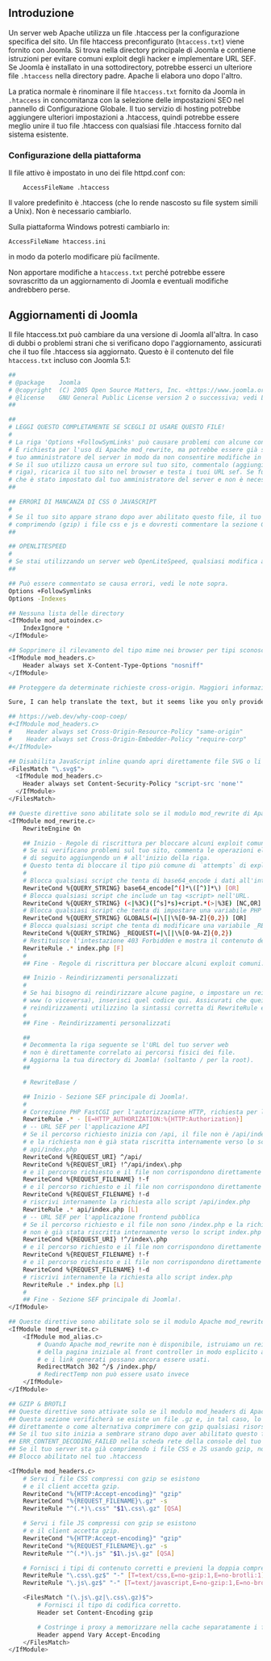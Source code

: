 <!-- Filename: Preconfigured_htaccess / Display title: Il file htaccess.txt  -->

## Introduzione

Un server web Apache utilizza un file .htaccess per la configurazione specifica del sito. Un file htaccess preconfigurato (`htaccess.txt`) viene fornito con Joomla. Si trova nella directory principale di Joomla e contiene istruzioni per evitare comuni exploit degli hacker e implementare URL SEF. Se Joomla è installato in una sottodirectory, potrebbe esserci un ulteriore file `.htaccess` nella directory padre. Apache li elabora uno dopo l'altro.

La pratica normale è rinominare il file `htaccess.txt` fornito da Joomla in `.htaccess` in concomitanza con la selezione delle impostazioni SEO nel pannello di Configurazione Globale. Il tuo servizio di hosting potrebbe aggiungere ulteriori impostazioni a .htaccess, quindi potrebbe essere meglio unire il tuo file .htaccess con qualsiasi file .htaccess fornito dal sistema esistente.

### Configurazione della piattaforma

Il file attivo è impostato in uno dei file httpd.conf con:
```
    AccessFileName .htaccess
```
Il valore predefinito è .htaccess (che lo rende nascosto su file system simili a Unix). Non è necessario cambiarlo.

Sulla piattaforma Windows potresti cambiarlo in:

    AccessFileName htaccess.ini

in modo da poterlo modificare più facilmente.

Non apportare modifiche a `htaccess.txt` perché potrebbe essere sovrascritto da un aggiornamento di Joomla e eventuali modifiche andrebbero perse.

## Aggiornamenti di Joomla

Il file htaccess.txt può cambiare da una versione di Joomla all'altra. In caso di dubbi o problemi strani che si verificano dopo l'aggiornamento, assicurati che il tuo file .htaccess sia aggiornato. Questo è il contenuto del file `htaccess.txt` incluso con Joomla 5.1:

```bash
##
# @package    Joomla
# @copyright  (C) 2005 Open Source Matters, Inc. <https://www.joomla.org>
# @license    GNU General Public License version 2 o successiva; vedi LICENSE.txt
##

##
# LEGGI QUESTO COMPLETAMENTE SE SCEGLI DI USARE QUESTO FILE!
#
# La riga 'Options +FollowSymLinks' può causare problemi con alcune configurazioni del server.
# È richiesta per l'uso di Apache mod_rewrite, ma potrebbe essere già stata impostata dal
# tuo amministratore del server in modo da non consentire modifiche in questo file .htaccess.
# Se il suo utilizzo causa un errore sul tuo sito, commentalo (aggiungi # all'inizio della
# riga), ricarica il tuo sito nel browser e testa i tuoi URL sef. Se funzionano, significa
# che è stato impostato dal tuo amministratore del server e non è necessario impostarlo qui.
##

## ERRORI DI MANCANZA DI CSS O JAVASCRIPT
#
# Se il tuo sito appare strano dopo aver abilitato questo file, il tuo server sta probabilmente già
# comprimendo (gzip) i file css e js e dovresti commentare la sezione GZIP di questo file.
##

## OPENLITESPEED
#
# Se stai utilizzando un server web OpenLiteSpeed, qualsiasi modifica apportata a questo file non avrà effetto fino a quando non avrai riavviato il server web.
##

## Può essere commentato se causa errori, vedi le note sopra.
Options +FollowSymlinks
Options -Indexes

## Nessuna lista delle directory
<IfModule mod_autoindex.c>
    IndexIgnore *
</IfModule>

## Sopprimere il rilevamento del tipo mime nei browser per tipi sconosciuti
<IfModule mod_headers.c>
    Header always set X-Content-Type-Options "nosniff"
</IfModule>

## Proteggere da determinate richieste cross-origin. Maggiori informazioni possono essere trovate qui:

Sure, I can help translate the text, but it seems like you only provided a link rather than any Markdown text that requires translation. Could you please provide the specific Markdown text you need translated?

## https://web.dev/why-coop-coep/
#<IfModule mod_headers.c>
#    Header always set Cross-Origin-Resource-Policy "same-origin"
#    Header always set Cross-Origin-Embedder-Policy "require-corp"
#</IfModule>

## Disabilita JavaScript inline quando apri direttamente file SVG o li embeddi con il tag object
<FilesMatch "\.svg$">
  <IfModule mod_headers.c>
    Header always set Content-Security-Policy "script-src 'none'"
  </IfModule>
</FilesMatch>

## Queste direttive sono abilitate solo se il modulo mod_rewrite di Apache è abilitato
<IfModule mod_rewrite.c>
    RewriteEngine On

    ## Inizio - Regole di riscrittura per bloccare alcuni exploit comuni.
    # Se si verificano problemi sul tuo sito, commenta le operazioni elencate
    # di seguito aggiungendo un # all'inizio della riga.
    # Questo tenta di bloccare il tipo più comune di `attempts` di exploit su Joomla!
    #
    # Blocca qualsiasi script che tenta di base64_encode i dati all'interno dell'URL.
    RewriteCond %{QUERY_STRING} base64_encode[^(]*\([^)]*\) [OR]
    # Blocca qualsiasi script che include un tag <script> nell'URL.
    RewriteCond %{QUERY_STRING} (<|%3C)([^s]*s)+cript.*(>|%3E) [NC,OR]
    # Blocca qualsiasi script che tenta di impostare una variabile PHP GLOBALS tramite URL.
    RewriteCond %{QUERY_STRING} GLOBALS(=|\[|\%[0-9A-Z]{0,2}) [OR]
    # Blocca qualsiasi script che tenta di modificare una variabile _REQUEST tramite URL.
    RewriteCond %{QUERY_STRING} _REQUEST(=|\[|\%[0-9A-Z]{0,2})
    # Restituisce l'intestazione 403 Forbidden e mostra il contenuto della home page del root
    RewriteRule .* index.php [F]
    #
    ## Fine - Regole di riscrittura per bloccare alcuni exploit comuni.

    ## Inizio - Reindirizzamenti personalizzati
    #
    # Se hai bisogno di reindirizzare alcune pagine, o impostare un reindirizzamento canonico non-www verso
    # www (o viceversa), inserisci quel codice qui. Assicurati che quei
    # reindirizzamenti utilizzino la sintassi corretta di RewriteRule e le flag [R=301,L].
    #
    ## Fine - Reindirizzamenti personalizzati

    ##
    # Decommenta la riga seguente se l'URL del tuo server web
    # non è direttamente correlato ai percorsi fisici dei file.
    # Aggiorna la tua directory di Joomla! (soltanto / per la root).
    ##

    # RewriteBase /

    ## Inizio - Sezione SEF principale di Joomla!.
    #
    # Correzione PHP FastCGI per l'autorizzazione HTTP, richiesta per l'applicazione API
    RewriteRule .* - [E=HTTP_AUTHORIZATION:%{HTTP:Authorization}]
    # -- URL SEF per l'applicazione API
    # Se il percorso richiesto inizia con /api, il file non è /api/index.php
    # e la richiesta non è già stata riscritta internamente verso lo script
    # api/index.php
    RewriteCond %{REQUEST_URI} ^/api/
    RewriteCond %{REQUEST_URI} !^/api/index\.php
    # e il percorso richiesto e il file non corrispondono direttamente a un file fisico
    RewriteCond %{REQUEST_FILENAME} !-f
    # e il percorso richiesto e il file non corrispondono direttamente a una cartella fisica
    RewriteCond %{REQUEST_FILENAME} !-d
    # riscrivi internamente la richiesta allo script /api/index.php
    RewriteRule .* api/index.php [L]
    # -- URL SEF per l'applicazione frontend pubblica
    # Se il percorso richiesto e il file non sono /index.php e la richiesta
    # non è già stata riscritta internamente verso lo script index.php
    RewriteCond %{REQUEST_URI} !^/index\.php
    # e il percorso richiesto e il file non corrispondono direttamente a un file fisico
    RewriteCond %{REQUEST_FILENAME} !-f
    # e il percorso richiesto e il file non corrispondono direttamente a una cartella fisica
    RewriteCond %{REQUEST_FILENAME} !-d
    # riscrivi internamente la richiesta allo script index.php
    RewriteRule .* index.php [L]
    #
    ## Fine - Sezione SEF principale di Joomla!.
</IfModule>

## Queste direttive sono abilitate solo se il modulo Apache mod_rewrite è disabilitato
<IfModule !mod_rewrite.c>
    <IfModule mod_alias.c>
        # Quando Apache mod_rewrite non è disponibile, istruiamo un reindirizzamento temporaneo
        # della pagina iniziale al front controller in modo esplicito affinché il sito web
        # e i link generati possano ancora essere usati.
        RedirectMatch 302 ^/$ /index.php/
        # RedirectTemp non può essere usato invece
    </IfModule>
</IfModule>

## GZIP & BROTLI
## Queste direttive sono attivate solo se il modulo mod_headers di Apache è attivato.
## Questa sezione verificherà se esiste un file .gz e, in tal caso, lo trasmetterà in streaming
## direttamente o come alternativa comprimere con gzip qualsiasi risorsa al volo
## Se il tuo sito inizia a sembrare strano dopo aver abilitato questo file, e vedi
## ERR_CONTENT_DECODING_FAILED nella scheda rete della console del tuo browser
## Se il tuo server sta già comprimendo i file CSS e JS usando gzip, non hai bisogno di questo.
## Blocco abilitato nel tuo .htaccess

<IfModule mod_headers.c>
    # Servi i file CSS compressi con gzip se esistono
    # e il client accetta gzip.
    RewriteCond "%{HTTP:Accept-encoding}" "gzip"
    RewriteCond "%{REQUEST_FILENAME}\.gz" -s
    RewriteRule "^(.*)\.css" "$1\.css\.gz" [QSA]

    # Servi i file JS compressi con gzip se esistono
    # e il client accetta gzip.
    RewriteCond "%{HTTP:Accept-encoding}" "gzip"
    RewriteCond "%{REQUEST_FILENAME}\.gz" -s
    RewriteRule "^(.*)\.js" "$1\.js\.gz" [QSA]

    # Fornisci i tipi di contenuto corretti e previeni la doppia compressione con mod_deflate.
    RewriteRule "\.css\.gz$" "-" [T=text/css,E=no-gzip:1,E=no-brotli:1]
    RewriteRule "\.js\.gz$" "-" [T=text/javascript,E=no-gzip:1,E=no-brotli:1]

    <FilesMatch "(\.js\.gz|\.css\.gz)$">
        # Fornisci il tipo di codifica corretto.
        Header set Content-Encoding gzip

        # Costringe i proxy a memorizzare nella cache separatamente i file css/js compressi e non compressi.
        Header append Vary Accept-Encoding
    </FilesMatch>
</IfModule>
```
